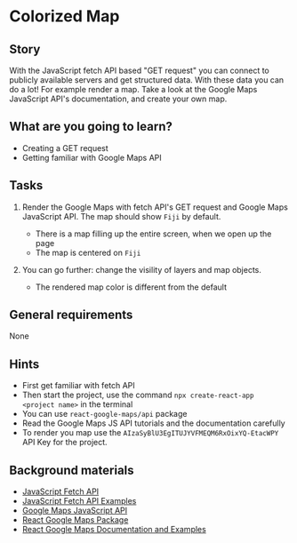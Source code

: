 # Colorized Map

## Story

With the JavaScript fetch API based "GET request" you can connect to publicly available servers and get structured data. 
With these data you can do a lot! 
For example render a map. 
Take a look at the Google Maps JavaScript API's documentation, and create your own map.

## What are you going to learn?

- Creating a GET request
- Getting familiar with Google Maps API

## Tasks

1. Render the Google Maps with fetch API's GET request and Google Maps JavaScript API. The map should show `Fiji` by default.
    - There is a map filling up the entire screen, when we open up the page
    - The map is centered on `Fiji`

2. You can go further: change the visility of layers and map objects.
    - The rendered map color is different from the default

## General requirements

None

## Hints

- First get familiar with fetch API
- Then start the project, use the command `npx create-react-app <project name>` in the terminal
- You can use `react-google-maps/api` package
- Read the Google Maps JS API tutorials and the documentation carefully
- To render you map use the `AIzaSyBlU3EgITUJYVFMEQM6RxOixYQ-EtacWPY` API Key for the project.

## Background materials

- <i class="far fa-exclamation"></i> [JavaScript Fetch API](https://developer.mozilla.org/en-US/docs/Web/API/Fetch_API/Using_Fetch)
- <i class="far fa-exclamation"></i> [JavaScript Fetch API Examples](https://scotch.io/tutorials/how-to-use-the-javascript-fetch-api-to-get-data)
- <i class="far fa-exclamation"></i> [Google Maps JavaScript API](https://developers.google.com/maps/documentation/javascript/overview)
- <i class="far fa-exclamation"></i> [React Google Maps Package](https://www.npmjs.com/package/@react-google-maps/api)
- <i class="far fa-exclamation"></i> [React Google Maps Documentation and Examples](https://react-google-maps-api-docs.netlify.app)
